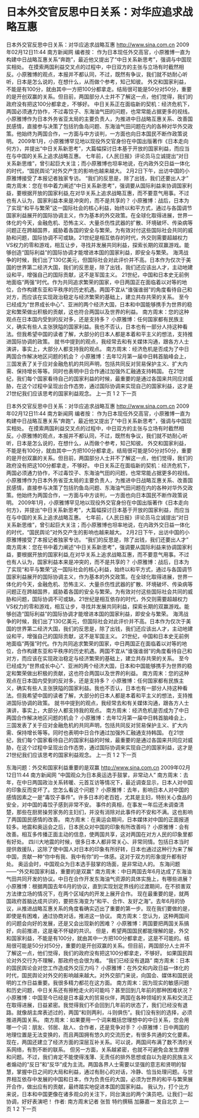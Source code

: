 # 日本外交官反思中日关系：对华应追求战略互惠

日本外交官反思中日关系：对华应追求战略互惠
http://www.sina.com.cn  2009年02月12日11:44   南方新闻网
编者按：
作为日本现任外交高官，小原雅博一直为构建中日战略互惠关系“奔跑”，最近他又提出了“中日关系新思考”，强调与中国现实相处。
在摸索两国利益交叉点的过程中，中日双方的主张与立场有时截然相反。小原雅博的观点，本报并不都认同，不过，既然有争议，我们就不妨耐心听听，日本是怎么说的，在想什么，从而做个参考，知己知彼。
外交和国家利益，不能是有100分，就由其中一方把100分都拿走。结局很可能是50分对50分，重要的是开创双赢的关系。但目前，两国部分人士并不了解这一点，他们觉得，我们的政府没有把这100分都拿走，不够好。
中日关系正在面临新的契机：经济危机下，两国必须通力协作，不过毒饺子、东海油气田的问题，也常常能占据更多的视线。
小原雅博作为日本外务省亚太局的主要负责人，为推进中日战略互惠关系、改善国民感情，直接参与决策了包括钓鱼岛问题、东海油气田问题在内的各种对华外交政策。他始终为两国合作，一方面与中方谈判，一方面也向日本国民不断作政策说明。
2009年1月，小原雅博罕见地以现役外交官身份在中国出版著作《日本走向何方》，并提出“中日关系新思考”，大篇幅探讨日本基于开放的国家利益，而应当在与中国的关系上追求战略互惠。
七年前，《人民日报》评论员马立诚提出“对日关系新思维”，曾引起巨大关注；而小原雅博也坦率地说，在内政外交日益一体化的时代，“国民舆论”对外交产生的影响也越来越大。
2月2日下午，出访中国的小原雅博接受了本报记者独家专访。
“我们的反思是，除了出钱，我们还要出人才”
南方周末：您在书中着力阐述“中日关系新思考”，强调要从国际利益来协调国家利益，要根据开放的国家利益,在对华关系上追求战略互惠，而不要意气用事。不过也有人认为，国家利益本来是冲突的，而不是共享的？
小原雅博：战后，日本为了实现“和平与繁荣”这一国际社会的核心利益，始终以和平方式，通过与各国调节国家利益展开的国际协调主义，作为基本的外交政策。在全球化取得进展，世界一体化的今天，金融危机、恐怖主义、大量杀伤性武器的扩散、环境破坏、传染病等问题正在跨越国界，威胁着各国的安全与繁荣。为有效对付这些国际社会共同的威胁和问题，国际协调不可或缺。21世纪是相互依存的时代，外交则需要超越权力VS权力的零和游戏，相互让步，寻找并发展共同利益，探索长期的双赢游戏。能够创造“国际利益”的国际协调才能增进本国的国家利益，即安全与繁荣。
海湾战争的时候，我们出了130亿美元，但国际社会对此评价并不高。日本作为仅次于美国的世界第二经济大国，我们的反思是，除了出钱，我们还应该出人才，主动地建设和平，增强自己的国际贡献，这不是军国主义。
21世纪，中国和日本史无前例地面临“两强”时代。作为共同追求繁荣的国家，中日两国正在面临着以对等的地位，合作构建东亚和平秩序的历史机遇。两国不宜从“谁强谁弱”的角度看待自己和对方，而应该在实现政治稳定与经济繁荣的基础上，建立共存共荣的关系。
至今已经成为“世界成长中心”、亚洲的两个经济大国，日本和中国能够携手为世界的稳定和繁荣做出积极的贡献，这也符合两国以及世界的利益。
南方周末：您的这种观点在日本国内受到的反对多，还是支持多？
小原雅博：任何国家都有民族主义，确实有些人主张狭隘的国家利益。我也不否认，日本也有一部分人持这种看法。但我希望中国的读者了解，大部分的日本人都是本着和平主义的想法，支持推进国际协调的政策。
就书中提到的观点，我经常去和有关媒体沟通，跟各方人士演讲，事实上，大部分人都支持我的观点。
南方周末：经济危机是否成为了中日两国合作解决地区问题的机会？
小原雅博：去年12月第一届中日韩首脑峰会上，三国发表了关于应对金融危机的共同声明，包括共同反对贸易保护主义、扩大内需、保持增长等等。同时也表明中日合作通过加强外汇融通支持韩国。
在21世纪，我们每个国家看待自己的国家利益的时候，最重要的是通过各国来共同应对威胁，在这个过程中呈现出合作态势，通过国际协调来实现自己的国家利益，这才是21世纪我们应该思考的国家利益观念。
上一页
1
2
下一页

日本外交官反思中日关系：对华应追求战略互惠
http://www.sina.com.cn  2009年02月12日11:44   南方新闻网
编者按：
作为日本现任外交高官，小原雅博一直为构建中日战略互惠关系“奔跑”，最近他又提出了“中日关系新思考”，强调与中国现实相处。
在摸索两国利益交叉点的过程中，中日双方的主张与立场有时截然相反。小原雅博的观点，本报并不都认同，不过，既然有争议，我们就不妨耐心听听，日本是怎么说的，在想什么，从而做个参考，知己知彼。
外交和国家利益，不能是有100分，就由其中一方把100分都拿走。结局很可能是50分对50分，重要的是开创双赢的关系。但目前，两国部分人士并不了解这一点，他们觉得，我们的政府没有把这100分都拿走，不够好。
中日关系正在面临新的契机：经济危机下，两国必须通力协作，不过毒饺子、东海油气田的问题，也常常能占据更多的视线。
小原雅博作为日本外务省亚太局的主要负责人，为推进中日战略互惠关系、改善国民感情，直接参与决策了包括钓鱼岛问题、东海油气田问题在内的各种对华外交政策。他始终为两国合作，一方面与中方谈判，一方面也向日本国民不断作政策说明。
2009年1月，小原雅博罕见地以现役外交官身份在中国出版著作《日本走向何方》，并提出“中日关系新思考”，大篇幅探讨日本基于开放的国家利益，而应当在与中国的关系上追求战略互惠。
七年前，《人民日报》评论员马立诚提出“对日关系新思维”，曾引起巨大关注；而小原雅博也坦率地说，在内政外交日益一体化的时代，“国民舆论”对外交产生的影响也越来越大。
2月2日下午，出访中国的小原雅博接受了本报记者独家专访。
“我们的反思是，除了出钱，我们还要出人才”
南方周末：您在书中着力阐述“中日关系新思考”，强调要从国际利益来协调国家利益，要根据开放的国家利益,在对华关系上追求战略互惠，而不要意气用事。不过也有人认为，国家利益本来是冲突的，而不是共享的？
小原雅博：战后，日本为了实现“和平与繁荣”这一国际社会的核心利益，始终以和平方式，通过与各国调节国家利益展开的国际协调主义，作为基本的外交政策。在全球化取得进展，世界一体化的今天，金融危机、恐怖主义、大量杀伤性武器的扩散、环境破坏、传染病等问题正在跨越国界，威胁着各国的安全与繁荣。为有效对付这些国际社会共同的威胁和问题，国际协调不可或缺。21世纪是相互依存的时代，外交则需要超越权力VS权力的零和游戏，相互让步，寻找并发展共同利益，探索长期的双赢游戏。能够创造“国际利益”的国际协调才能增进本国的国家利益，即安全与繁荣。
海湾战争的时候，我们出了130亿美元，但国际社会对此评价并不高。日本作为仅次于美国的世界第二经济大国，我们的反思是，除了出钱，我们还应该出人才，主动地建设和平，增强自己的国际贡献，这不是军国主义。
21世纪，中国和日本史无前例地面临“两强”时代。作为共同追求繁荣的国家，中日两国正在面临着以对等的地位，合作构建东亚和平秩序的历史机遇。两国不宜从“谁强谁弱”的角度看待自己和对方，而应该在实现政治稳定与经济繁荣的基础上，建立共存共荣的关系。
至今已经成为“世界成长中心”、亚洲的两个经济大国，日本和中国能够携手为世界的稳定和繁荣做出积极的贡献，这也符合两国以及世界的利益。
南方周末：您的这种观点在日本国内受到的反对多，还是支持多？
小原雅博：任何国家都有民族主义，确实有些人主张狭隘的国家利益。我也不否认，日本也有一部分人持这种看法。但我希望中国的读者了解，大部分的日本人都是本着和平主义的想法，支持推进国际协调的政策。
就书中提到的观点，我经常去和有关媒体沟通，跟各方人士演讲，事实上，大部分人都支持我的观点。
南方周末：经济危机是否成为了中日两国合作解决地区问题的机会？
小原雅博：去年12月第一届中日韩首脑峰会上，三国发表了关于应对金融危机的共同声明，包括共同反对贸易保护主义、扩大内需、保持增长等等。同时也表明中日合作通过加强外汇融通支持韩国。
在21世纪，我们每个国家看待自己的国家利益的时候，最重要的是通过各国来共同应对威胁，在这个过程中呈现出合作态势，通过国际协调来实现自己的国家利益，这才是21世纪我们应该思考的国家利益观念。
上一页
1
2
下一页

东海问题：外交和国家利益重要的是双赢
http://www.sina.com.cn  2009年02月12日11:44   南方新闻网
“中国观众为日本奥运选手鼓掌，非常动人”
南方周末：去年，在中日两国政治关系转暖、元首互访等情况下，最近调查显示，日本人对中国的印象反而变坏了。您怎么看这个问题？
小原雅博：去年，影响日本人对中国的感情因素之一是“毒饺子事件”。许多日本的老百姓，尤其是主妇，特别关心食品的安全，对中国的毒饺子感到非常不安。
事件的真相，在事发一年后还未调查清楚，那些在厨房操劳家务的主妇们，并没有消除对此事件的不安和不满。这也影响了两国国民感情的改善。
南方周末：在奥运会期间，日本媒体对中国的正面报道较多。地震和奥运会之后，日本民众对中国的印象有所改善吗？
小原雅博：会有改善。相互多传播正面主动的信息，使两国共享，这对两国在对方人民的印象里都有好处。
四川大地震的时候，很多日本人都非常关心、非常同情。包括日本当时提供救援队，这除了使中国人对日本的印象有所好转，日本也通过这种行为来了解中国，贡献一种“你中有我、我中有你”的一体感。这对于双方的形象提升都有好处。
奥运会时，中国观众为日本选手鼓掌的场面，是非常动人的。
东海问题——“外交和国家利益，重要的是双赢”
南方周末：中日两国去年6月达成了东海油气田共同开发的协议。中日在合作开发东海油气资源的具体实施上，有哪些进展？
小原雅博：根据两国去年6月的协议，直到实现划定界线的过渡期间，在不损害双方法律立场的情况下，在两个区域内的开发上展开合作。
现在最重要的是，就两国政府首脑达成共识的，要把东海变为“和平、合作、友好之海”。去年6月的协议，从推进战略互惠关系的角度看确实迈出了重要的第一步。现在我们要做的是，即使是有困难，通过协商对话，推进这一协议。
南方周末：您认为，这种两国间的问题会向好的发展，还是又会出现新的困难？
小原雅博：两国要把两国关系搞好，向前推进，这是毫不怀疑的共识。
但是，希望两国国民都能理解的是，外交和国家利益，不能是有100分，就由其中一方把100分都拿走，这是不可能的。结局很可能是50分对50分，重要的是开创双赢的关系。但目前，两国部分人士并不了解这一点，他们觉得，我们的政府没有把这100分都拿走，不够好。
如果国民舆论对外交行为不理解，那政府也会很为难。
“我们已经没有退路”
南方周末：日本的国民舆论会对您工作造成外交压力吗？
小原雅博：在外交和内政日益一体化的时代，国民舆论对外交的影响越来越大。对外交部门来说，向国会、媒体和国民说明的工作日益重要。我很多精力都花在这方面。
南方周末：因为现实的敏感问题和历史问题，中日关系还有擦枪走火的可能吗？甚至回到几年前的那种困难状况？
小原雅博：中国至今已经是日本最大的贸易伙伴，两国在各种领域的关系和交流正在取得进展，日益紧密。我觉得我们不会回到几年前的状态了，我们已经没有退路。就像胡主席表述过的，两国“和则两利，斗则俱伤”。我们没有别的选择，必须推进两国关系。
南方周末：如果要用一个词来概括您理想中的中日关系，您会用哪一个词：朋友、邻居、敌人、合作者，还是竞争对手？
小原雅博：日中两国的地理位置是无法变换的，而且两国拥有悠久的交流历史，有很多共通的文化要素。现在，两国还建立了经济方面的深层互补关系。可以说，两国间布满了数不清的关系网络，有割不断的联系。
但另一方面，关系越紧密，也就不可避免会发生摩擦和问题。不过，我们肯定不能使得浅薄、无责任的排外思想或自以为是的民族主义者煽动的“反日”和“反华”成为主流。两国各界人士需要以坚强的意志和贤明的智慧，掌握中日之间的大局和利益，通过有耐心的对话，冷静、恰当处理问题。与世界相互依存中发展的中国和日本，作为负责任的大国，必须为世界的和平与繁荣展开合作，做出应有的贡献，最终踏实地促进本国的国家利益。
我认为，打个比方来说，日本和中国更像在诸多观众的关注下，同台演出的两个演员吧。让我们一起协调，好好表演吧！
作者: 南方周末记者 张哲 特约撰稿 加藤嘉一 发自北京
上一页
1
2
下一页

